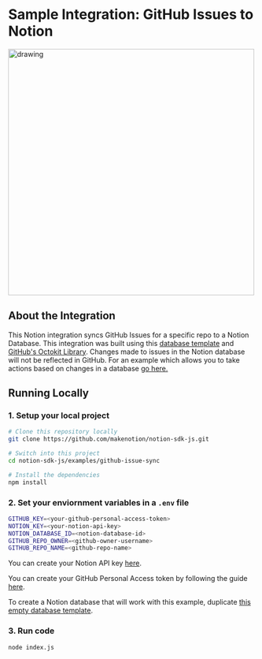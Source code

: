 # Sample Integration: GitHub Issues to Notion

<img src="https://dev.notion.so/front-static/external/readme/images/github-notion-example@2x.png" alt="drawing" width="500"/> 

## About the Integration 

This Notion integration syncs GitHub Issues for a specific repo to a Notion Database. This integration was built using this [database template](https://www.notion.so/367cd67cfe8f49bfaf0ac21305ebb9bf?v=bc79ca62b36e4c54b655ceed4ef06ebd) and [GitHub's Octokit Library](https://github.com/octokit). Changes made to issues in the Notion database will not be reflected in GitHub. For an example which allows you to take actions based on changes in a database [go here.](https://github.com/makenotion/notion-sdk-js/tree/main/examples/database-update-send-email)

## Running Locally

### 1. Setup your local project
```zsh
# Clone this repository locally 
git clone https://github.com/makenotion/notion-sdk-js.git 

# Switch into this project
cd notion-sdk-js/examples/github-issue-sync

# Install the dependencies 
npm install
```

### 2. Set your enviornment variables in a `.env` file
```zsh
GITHUB_KEY=<your-github-personal-access-token>
NOTION_KEY=<your-notion-api-key>
NOTION_DATABASE_ID=<notion-database-id>
GITHUB_REPO_OWNER=<github-owner-username>
GITHUB_REPO_NAME=<github-repo-name>
```

You can create your Notion API key [here](www.notion.com/integrations).

You can create your GitHub Personal Access token by following the guide [here](https://docs.github.com/en/github/authenticating-to-github/creating-a-personal-access-token).

To create a Notion database that will work with this example, duplicate [this empty database template](https://www.notion.so/367cd67cfe8f49bfaf0ac21305ebb9bf?v=bc79ca62b36e4c54b655ceed4ef06ebd).

### 3. Run code 

```zsh
node index.js
```
